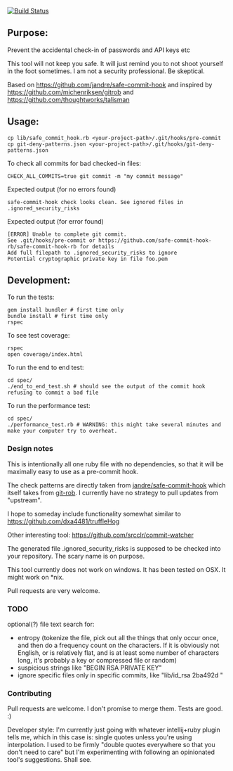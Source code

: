 [![Build Status](https://travis-ci.org/safe-commit-hook-rb/safe-commit-hook-rb.svg)](https://travis-ci.org/safe-commit-hook-rb/safe-commit-hook-rb)

Purpose:
--------

Prevent the accidental check-in of passwords and API keys etc

This tool will not keep you safe. It will just remind you to not shoot yourself in the foot sometimes. I am not a security professional. Be skeptical.

Based on https://github.com/jandre/safe-commit-hook and inspired by https://github.com/michenriksen/gitrob and https://github.com/thoughtworks/talisman


## Usage:

````
cp lib/safe_commit_hook.rb <your-project-path>/.git/hooks/pre-commit
cp git-deny-patterns.json <your-project-path>/.git/hooks/git-deny-patterns.json
````

To check all commits for bad checked-in files:
````
CHECK_ALL_COMMITS=true git commit -m "my commit message"
````

Expected output (for no errors found)

````
safe-commit-hook check looks clean. See ignored files in .ignored_security_risks
````

Expected output (for error found)

````
[ERROR] Unable to complete git commit.
See .git/hooks/pre-commit or https://github.com/safe-commit-hook-rb/safe-commit-hook-rb for details
Add full filepath to .ignored_security_risks to ignore
Potential cryptographic private key in file foo.pem
````

## Development:

To run the tests:

````
gem install bundler # first time only
bundle install # first time only
rspec
````

To see test coverage:
````
rspec
open coverage/index.html
````

To run the end to end test:

````
cd spec/
./end_to_end_test.sh # should see the output of the commit hook refusing to commit a bad file
````

To run the performance test:

````
cd spec/
./performance_test.rb # WARNING: this might take several minutes and make your computer try to overheat.
````



### Design notes

This is intentionally all one ruby file with no dependencies, so that it will be maximally easy to use as a pre-commit hook.

The check patterns are directly taken from [jandre/safe-commit-hook](https://github.com/jandre/safe-commit-hook) which itself takes from [git-rob](https://github.com/michenriksen/gitrob). I currently have no strategy to pull updates from "upstream".

I hope to someday include functionality somewhat similar to https://github.com/dxa4481/truffleHog

Other interesting tool: https://github.com/srcclr/commit-watcher

The generated file .ignored_security_risks is supposed to be checked into your repository. The scary name is on purpose.

This tool currently does not work on windows. It has been tested on OSX. It might work on *nix.

Pull requests are very welcome.

### TODO

optional(?) file text search for:

- entropy (tokenize the file, pick out all the things that only occur once, and then do a frequency count on the characters. If it is obviously not English, or is relatively flat, and is at least some number of characters long, it's probably a key or compressed file or random)
- suspicious strings like "BEGIN RSA PRIVATE KEY"
- ignore specific files only in specific commits, like "lib/id_rsa 2ba492d "

### Contributing

Pull requests are welcome. I don't promise to merge them. Tests are good. :)

Developer style: I'm currently just going with whatever intellij+ruby plugin tells me, which in this case is: single quotes unless you're using interpolation. I used to be firmly "double quotes everywhere so that you don't need to care" but I'm experimenting with following an opinionated tool's suggestions. Shall see.
